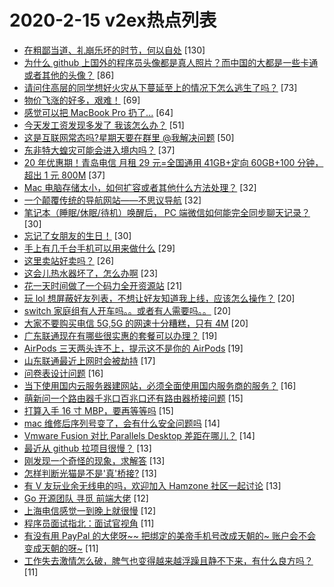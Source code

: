 # 2020-2-15 v2ex热点列表

+ [在粗鄙当道、礼崩乐坏的时节，何以自处](https://www.v2ex.com/t/644836#reply130) [130]
+ [为什么 github 上国外的程序员头像都是真人照片？而中国的大都是一些卡通或者其他的头像？](https://www.v2ex.com/t/644788#reply86) [86]
+ [请问住高层的同学想好火灾从下蔓延至上的情况下怎么逃生了吗？](https://www.v2ex.com/t/644764#reply73) [73]
+ [物价飞涨的好多，艰难！](https://www.v2ex.com/t/644714#reply69) [69]
+ [感觉可以把 MacBook Pro 扔了...](https://www.v2ex.com/t/644806#reply64) [64]
+ [今天发工资发现多发了 我该怎么办？](https://www.v2ex.com/t/644704#reply51) [51]
+ [这是互联网常态吗?星期天要在群里 @我解决问题](https://www.v2ex.com/t/644775#reply50) [50]
+ [东非特大蝗灾可能会进入境内吗？](https://www.v2ex.com/t/644864#reply37) [37]
+ [20 年优惠期！青岛电信 月租 29 元=全国通用 41GB+定向 60GB+100 分钟，超出 1 元 800M](https://www.v2ex.com/t/644694#reply37) [37]
+ [Mac 电脑存储太小，如何扩容或者其他什么方法处理？](https://www.v2ex.com/t/644768#reply32) [32]
+ [一个颠覆传统的导航网站——不思议导航](https://www.v2ex.com/t/644810#reply32) [32]
+ [笔记本（睡眠/休眠/待机）唤醒后， PC 端微信如何能完全同步聊天记录？](https://www.v2ex.com/t/644697#reply30) [30]
+ [忘记了女朋友的生日！](https://www.v2ex.com/t/644863#reply30) [30]
+ [手上有几千台手机可以用来做什么](https://www.v2ex.com/t/644812#reply29) [29]
+ [这里卖站好卖吗？](https://www.v2ex.com/t/644828#reply26) [26]
+ [这会儿热水器坏了，怎么办啊](https://www.v2ex.com/t/644811#reply23) [23]
+ [花一天时间做了一个码力全开资源站](https://www.v2ex.com/t/644744#reply21) [21]
+ [玩 lol 想屏蔽好友列表，不想让好友知道我上线，应该怎么操作？](https://www.v2ex.com/t/644702#reply20) [20]
+ [switch 家庭组有人开车吗。。或者有人需要吗。。](https://www.v2ex.com/t/644753#reply20) [20]
+ [大家不要购买电信 5G,5G 的网速十分糟糕，只有 4M](https://www.v2ex.com/t/644762#reply20) [20]
+ [广东联通现在有哪些很实惠的套餐可以办理？](https://www.v2ex.com/t/644711#reply19) [19]
+ [AirPods 三天两头连不上，提示这不是你的 AirPods](https://www.v2ex.com/t/644760#reply19) [19]
+ [山东联通最近上网时会被劫持](https://www.v2ex.com/t/644731#reply17) [17]
+ [问卷表设计问题](https://www.v2ex.com/t/644724#reply16) [16]
+ [当下使用国内云服务器建网站，必须全面使用国内服务商的服务？](https://www.v2ex.com/t/644780#reply16) [16]
+ [萌新问一个路由器千兆口百兆口还有路由器桥接问题](https://www.v2ex.com/t/644746#reply15) [15]
+ [打算入手 16 寸 MBP，要再等等吗](https://www.v2ex.com/t/644833#reply15) [15]
+ [mac 维修后序列号变了，会有什么安全问题吗](https://www.v2ex.com/t/644894#reply14) [14]
+ [Vmware Fusion 对比 Parallels Desktop 差距在哪儿？](https://www.v2ex.com/t/644752#reply14) [14]
+ [最近从 github 拉项目很慢？](https://www.v2ex.com/t/644874#reply13) [13]
+ [刚发现一个奇怪的现象，求解答](https://www.v2ex.com/t/644884#reply13) [13]
+ [怎样判断光猫是不是'真'桥接?](https://www.v2ex.com/t/644701#reply13) [13]
+ [有 V 友玩业余无线电的吗，欢迎加入 Hamzone 社区一起讨论](https://www.v2ex.com/t/644814#reply13) [13]
+ [Go 开源团队 寻觅 前端大佬](https://www.v2ex.com/t/644739#reply12) [12]
+ [上海电信感觉一到晚上就很慢](https://www.v2ex.com/t/644860#reply12) [12]
+ [程序员面试指北：面试官视角](https://www.v2ex.com/t/644890#reply11) [11]
+ [有没有用 PayPal 的大佬呀~~ 把绑定的美帝手机号改成天朝的~ 账户会不会变成天朝的呀~](https://www.v2ex.com/t/644706#reply11) [11]
+ [工作失去激情怎么破，脾气也变得越来越浮躁且静不下来，有什么良方吗？](https://www.v2ex.com/t/644740#reply11) [11]
